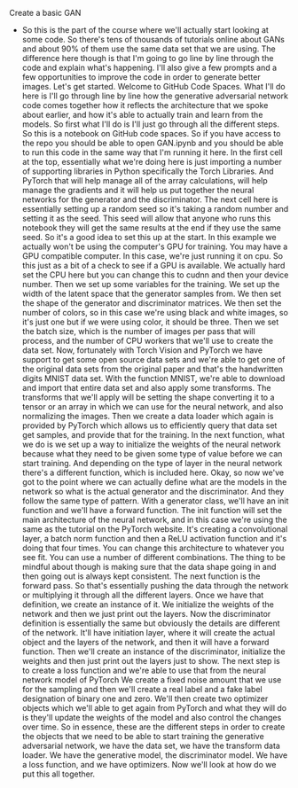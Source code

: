 Create a basic GAN
- So this is the part of the course where we'll actually start looking at some code. So there's tens of thousands of tutorials online about GANs and about 90% of them use the same data set that we are using. The difference here though is that I'm going to go line by line through the code and explain what's happening. I'll also give a few prompts and a few opportunities to improve the code in order to generate better images. Let's get started. Welcome to GitHub Code Spaces. What I'll do here is I'll go through line by line how the generative adversarial network code comes together how it reflects the architecture that we spoke about earlier, and how it's able to actually train and learn from the models. So first what I'll do is I'll just go through all the different steps. So this is a notebook on GitHub code spaces. So if you have access to the repo you should be able to open GAN.ipynb and you should be able to run this code in the same way that I'm running it here. In the first cell at the top, essentially what we're doing here is just importing a number of supporting libraries in Python specifically the Torch Libraries. And PyTorch that will help manage all of the array calculations, will help manage the gradients and it will help us put together the neural networks for the generator and the discriminator. The next cell here is essentially setting up a random seed so it's taking a random number and setting it as the seed. This seed will allow that anyone who runs this notebook they will get the same results at the end if they use the same seed. So it's a good idea to set this up at the start. In this example we actually won't be using the computer's GPU for training. You may have a GPU compatible computer. In this case, we're just running it on cpu. So this just as a bit of a check to see if a GPU is available. We actually hard set the CPU here but you can change this to cudnn and then your device number. Then we set up some variables for the training. We set up the width of the latent space that the generator samples from. We then set the shape of the generator and discriminator matrices. We then set the number of colors, so in this case we're using black and white images, so it's just one but if we were using color, it should be three. Then we set the batch size, which is the number of images per pass that will process, and the number of CPU workers that we'll use to create the data set. Now, fortunately with Torch Vision and PyTorch we have support to get some open source data sets and we're able to get one of the original data sets from the original paper and that's the handwritten digits MNIST data set. With the function MNIST, we're able to download and import that entire data set and also apply some transforms. The transforms that we'll apply will be setting the shape converting it to a tensor or an array in which we can use for the neural network, and also normalizing the images. Then we create a data loader which again is provided by PyTorch which allows us to efficiently query that data set get samples, and provide that for the training. In the next function, what we do is we set up a way to initialize the weights of the neural network because what they need to be given some type of value before we can start training. And depending on the type of layer in the neural network there's a different function, which is included here. Okay, so now we've got to the point where we can actually define what are the models in the network so what is the actual generator and the discriminator. And they follow the same type of pattern. With a generator class, we'll have an init function and we'll have a forward function. The init function will set the main architecture of the neural network, and in this case we're using the same as the tutorial on the PyTorch website. It's creating a convolutional layer, a batch norm function and then a ReLU activation function and it's doing that four times. You can change this architecture to whatever you see fit. You can use a number of different combinations. The thing to be mindful about though is making sure that the data shape going in and then going out is always kept consistent. The next function is the forward pass. So that's essentially pushing the data through the network or multiplying it through all the different layers. Once we have that definition, we create an instance of it. We initialize the weights of the network and then we just print out the layers. Now the discriminator definition is essentially the same but obviously the details are different of the network. It'll have initiation layer, where it will create the actual object and the layers of the network, and then it will have a forward function. Then we'll create an instance of the discriminator, initialize the weights and then just print out the layers just to show. The next step is to create a loss function and we're able to use that from the neural network model of PyTorch We create a fixed noise amount that we use for the sampling and then we'll create a real label and a fake label designation of binary one and zero. We'll then create two optimizer objects which we'll able to get again from PyTorch and what they will do is they'll update the weights of the model and also control the changes over time. So in essence, these are the different steps in order to create the objects that we need to be able to start training the generative adversarial network, we have the data set, we have the transform data loader. We have the generative model, the discriminator model. We have a loss function, and we have optimizers. Now we'll look at how do we put this all together.